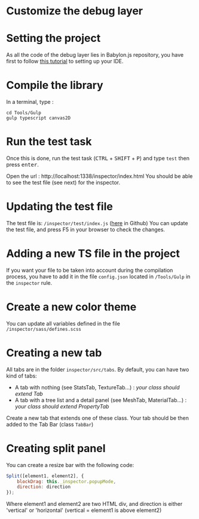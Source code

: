 # Customize the debug layer

# Setting the project

As all the code of the debug layer lies in Babylon.js repository, you have first to follow [this tutorial](http://doc.babylonjs.com/generals/how_to_start) to setting up your IDE.


# Compile the library
In a terminal, type : 
```
cd Tools/Gulp
gulp typescript canvas2D
```

# Run the test task
Once this is done, run the test task (<kbd>CTRL</kbd> + <kbd>SHIFT</kbd> + <kbd>P</kbd>) and type `test` then press <kbd>enter</kbd>.

Open the url : http://localhost:1338/inspector/index.html
You should be able to see the test file (see next) for the inspector.

# Updating the test file

The test file is: `/inspector/test/index.js` ([here](https://github.com/BabylonJS/Babylon.js/tree/master/inspector/test) in Github)
You can update the test file, and press F5 in your browser to check the changes.

# Adding a new TS file in the project
If you want your file to be taken into account during the compilation process, you have to add it in the file `config.json` located in `/Tools/Gulp` in the `inspector` rule.

# Create a new color theme
You can update all variables defined in the file `/inspector/sass/defines.scss`

# Creating a new tab

All tabs are in the folder `inspector/src/tabs`. 
By default, you can have two kind of tabs: 
* A tab with nothing (see StatsTab, TextureTab...) : *your class should extend Tab*
* A tab with a tree list and a detail panel (see MeshTab, MaterialTab...) : *your class should extend PropertyTab*

Create a new tab that extends one of these class.
Your tab should be then added to the Tab Bar (class `TabBar`)

# Creating split panel

You can create a resize bar with the following code: 
```javascript
Split([element1, element2], {
    blockDrag: this._inspector.popupMode,
    direction: direction
});
```
Where element1 and element2 are two HTML div, and direction is either 'vertical' or 'horizontal' (vertical = element1 is above element2)
